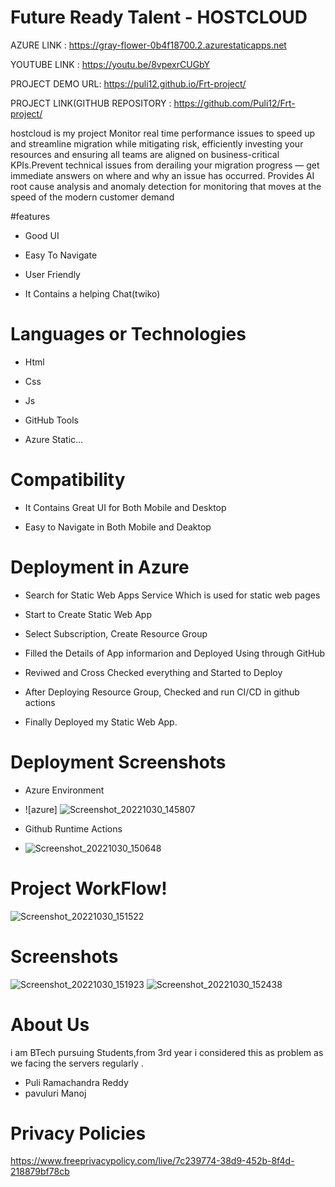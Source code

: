 # Future Ready Talent - HOSTCLOUD



AZURE LINK : https://gray-flower-0b4f18700.2.azurestaticapps.net

YOUTUBE LINK : https://youtu.be/8vpexrCUGbY

PROJECT DEMO URL: https://puli12.github.io/Frt-project/


PROJECT LINK(GITHUB REPOSITORY : https://github.com/Puli12/Frt-project/





hostcloud is my project Monitor real time performance issues to speed up and streamline migration while mitigating risk, efficiently investing your resources and ensuring all teams are aligned on business-critical KPIs.Prevent technical issues from derailing your migration progress — get immediate answers on where and why an issue has occurred. Provides AI root cause analysis and anomaly detection for monitoring that moves at the speed of the modern customer demand



#features
-  Good UI

-  Easy To Navigate

-  User Friendly

-  It Contains a helping Chat(twiko)



# Languages or Technologies

-  Html

-  Css

-  Js

-  GitHub Tools

-  Azure Static…
# Compatibility
 -  It Contains Great UI for Both Mobile and Desktop
 
 -  Easy to Navigate in Both Mobile and Deaktop

# Deployment in Azure

-  Search for Static Web Apps Service Which is used for static web pages

-  Start to Create Static Web App

-  Select Subscription, Create Resource Group 

-  Filled the Details of App informarion and Deployed Using through GitHub

-  Reviwed and Cross Checked everything and Started to Deploy 

-  After Deploying Resource Group, Checked and run CI/CD in github actions 

-  Finally Deployed my Static Web App.

# Deployment  Screenshots

- Azure Environment
- ![azure]
![Screenshot_20221030_145807](https://user-images.githubusercontent.com/116457111/198871925-89c692b1-bb8b-4986-99ac-c5e87847e945.png)

- Github Runtime Actions
- ![Screenshot_20221030_150648](https://user-images.githubusercontent.com/116457111/198872067-85a53886-6510-4988-8084-d91e9dfc6bb8.png)


# Project WorkFlow!
![Screenshot_20221030_151522](https://user-images.githubusercontent.com/116457111/198872416-80de496d-282b-402d-aeb6-b83a41e06c63.png)

# Screenshots
![Screenshot_20221030_151923](https://user-images.githubusercontent.com/116457111/198872617-0dfc4681-07bc-4a01-b6fc-de90e0bd42fa.png)
![Screenshot_20221030_152438](https://user-images.githubusercontent.com/116457111/198872803-8986b6ee-d503-4340-9d74-a3e209cc8743.png)

# About Us
i am BTech pursuing Students,from 3rd year i considered this as problem as we facing the servers regularly .

-  Puli Ramachandra Reddy
-  pavuluri Manoj


# Privacy Policies 
https://www.freeprivacypolicy.com/live/7c239774-38d9-452b-8f4d-218879bf78cb
